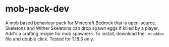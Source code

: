 # mob-pack-dev
A mob based behaviour pack for Minecraft Bedrock that is open-source. Skeletons and Wither Skeletons can drop spawn eggs if killed by a player. Add's a crafting recipie for mob spawners. To install, download the `.mcaddon` file and double click. Tested for 1.18.3 only.
